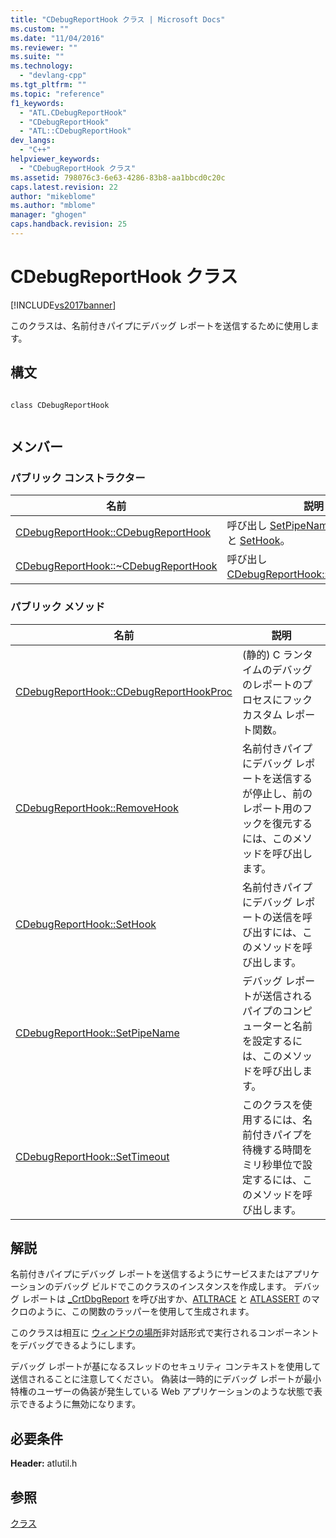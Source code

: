 ```yaml
---
title: "CDebugReportHook クラス | Microsoft Docs"
ms.custom: ""
ms.date: "11/04/2016"
ms.reviewer: ""
ms.suite: ""
ms.technology: 
  - "devlang-cpp"
ms.tgt_pltfrm: ""
ms.topic: "reference"
f1_keywords: 
  - "ATL.CDebugReportHook"
  - "CDebugReportHook"
  - "ATL::CDebugReportHook"
dev_langs: 
  - "C++"
helpviewer_keywords: 
  - "CDebugReportHook クラス"
ms.assetid: 798076c3-6e63-4286-83b8-aa1bbcd0c20c
caps.latest.revision: 22
author: "mikeblome"
ms.author: "mblome"
manager: "ghogen"
caps.handback.revision: 25
---
```

# CDebugReportHook クラス
[!INCLUDE[vs2017banner](../../assembler/inline/includes/vs2017banner.md)]

このクラスは、名前付きパイプにデバッグ レポートを送信するために使用します。  
  
## 構文  
  
```  
  
class CDebugReportHook  
  
```  
  
## メンバー  
  
### パブリック コンストラクター  
  
|名前|説明|  
|--------|--------|  
|[CDebugReportHook::CDebugReportHook](../Topic/CDebugReportHook::CDebugReportHook.md)|呼び出し [SetPipeName](../Topic/CDebugReportHook::SetPipeName.md)、[SetTimeout](../Topic/CDebugReportHook::SetTimeout.md)と [SetHook](../Topic/CDebugReportHook::SetHook.md)。|  
|[CDebugReportHook::~CDebugReportHook](../Topic/CDebugReportHook::~CDebugReportHook.md)|呼び出し [CDebugReportHook::RemoveHook](../Topic/CDebugReportHook::RemoveHook.md)。|  
  
### パブリック メソッド  
  
|名前|説明|  
|--------|--------|  
|[CDebugReportHook::CDebugReportHookProc](../Topic/CDebugReportHook::CDebugReportHookProc.md)|\(静的\) C ランタイムのデバッグのレポートのプロセスにフック カスタム レポート関数。|  
|[CDebugReportHook::RemoveHook](../Topic/CDebugReportHook::RemoveHook.md)|名前付きパイプにデバッグ レポートを送信するが停止し、前のレポート用のフックを復元するには、このメソッドを呼び出します。|  
|[CDebugReportHook::SetHook](../Topic/CDebugReportHook::SetHook.md)|名前付きパイプにデバッグ レポートの送信を呼び出すには、このメソッドを呼び出します。|  
|[CDebugReportHook::SetPipeName](../Topic/CDebugReportHook::SetPipeName.md)|デバッグ レポートが送信されるパイプのコンピューターと名前を設定するには、このメソッドを呼び出します。|  
|[CDebugReportHook::SetTimeout](../Topic/CDebugReportHook::SetTimeout.md)|このクラスを使用するには、名前付きパイプを待機する時間をミリ秒単位で設定するには、このメソッドを呼び出します。|  
  
## 解説  
 名前付きパイプにデバッグ レポートを送信するようにサービスまたはアプリケーションのデバッグ ビルドでこのクラスのインスタンスを作成します。  デバッグ レポートは [\_CrtDbgReport](../../c-runtime-library/reference/crtdbgreport-crtdbgreportw.md) を呼び出すか、[ATLTRACE](../Topic/ATLTRACE%20\(ATL\).md) と [ATLASSERT](../Topic/ATLASSERT.md) のマクロのように、この関数のラッパーを使用して生成されます。  
  
 このクラスは相互に [ウィンドウの場所](http://msdn.microsoft.com/library/windows/desktop/ms687096)非対話形式で実行されるコンポーネントをデバッグできるようにします。  
  
 デバッグ レポートが基になるスレッドのセキュリティ コンテキストを使用して送信されることに注意してください。  偽装は一時的にデバッグ レポートが最小特権のユーザーの偽装が発生している Web アプリケーションのような状態で表示できるように無効になります。  
  
## 必要条件  
 **Header:** atlutil.h  
  
## 参照  
 [クラス](../../atl/reference/atl-classes.md)